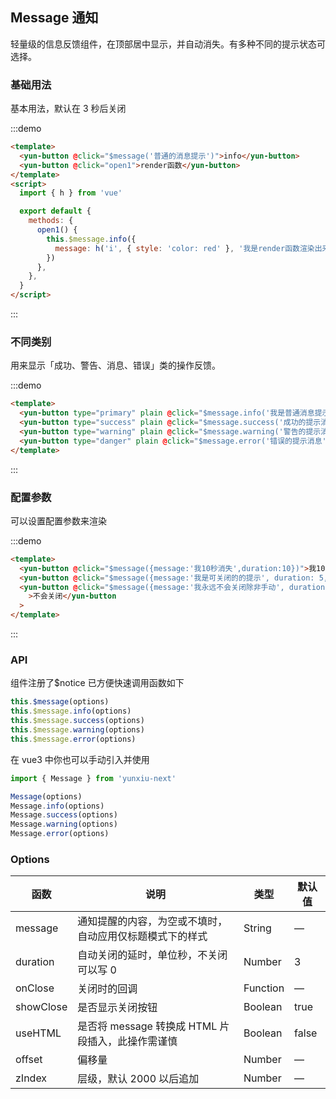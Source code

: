 ## Message 通知

轻量级的信息反馈组件，在顶部居中显示，并自动消失。有多种不同的提示状态可选择。

### 基础用法

基本用法，默认在 3 秒后关闭

:::demo

```html
<template>
  <yun-button @click="$message('普通的消息提示')">info</yun-button>
  <yun-button @click="open1">render函数</yun-button>
</template>
<script>
  import { h } from 'vue'

  export default {
    methods: {
      open1() {
        this.$message.info({
          message: h('i', { style: 'color: red' }, '我是render函数渲染出来的内容'),
        })
      },
    },
  }
</script>
```

:::

### 不同类别

用来显示「成功、警告、消息、错误」类的操作反馈。

:::demo

```html
<template>
  <yun-button type="primary" plain @click="$message.info('我是普通消息提示')">info</yun-button>
  <yun-button type="success" plain @click="$message.success('成功的提示消息')">success</yun-button>
  <yun-button type="warning" plain @click="$message.warning('警告的提示消息')">warning</yun-button>
  <yun-button type="danger" plain @click="$message.error('错误的提示消息')">error</yun-button>
</template>
```

:::

### 配置参数

可以设置配置参数来渲染

:::demo

```html
<template>
  <yun-button @click="$message({message:'我10秒消失',duration:10})">我10秒消失</yun-button>
  <yun-button @click="$message({message:'我是可关闭的的提示', duration: 5, showClose: true})">可关闭的</yun-button>
  <yun-button @click="$message({message:'我永远不会关闭除非手动', duration: 0, showClose: true, zIndex:3000})"
    >不会关闭</yun-button
  >
</template>
```

:::

### API

组件注册了\$notice 已方便快速调用函数如下

```javascript
this.$message(options)
this.$message.info(options)
this.$message.success(options)
this.$message.warning(options)
this.$message.error(options)
```

在 vue3 中你也可以手动引入并使用

```javascript
import { Message } from 'yunxiu-next'

Message(options)
Message.info(options)
Message.success(options)
Message.warning(options)
Message.error(options)
```

### Options

| 函数      | 说明                                                     | 类型     | 默认值 |
| --------- | -------------------------------------------------------- | -------- | ------ |
| message   | 通知提醒的内容，为空或不填时，自动应用仅标题模式下的样式 | String   | —      |
| duration  | 自动关闭的延时，单位秒，不关闭可以写 0                   | Number   | 3      |
| onClose   | 关闭时的回调                                             | Function | —      |
| showClose | 是否显示关闭按钮                                         | Boolean  | true   |
| useHTML   | 是否将 message 转换成 HTML 片段插入，此操作需谨慎        | Boolean  | false  |
| offset    | 偏移量                                                   | Number   | —      |
| zIndex    | 层级，默认 2000 以后追加                                 | Number   | —      |
